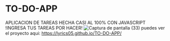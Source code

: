 # TO-DO-APP
APLICACION DE TAREAS HECHA CASI AL 100% CON JAVASCRIPT !INGRESA TUS TAREAS POR HACER!
![Captura de pantalla (33)](https://user-images.githubusercontent.com/105133048/201826677-059de121-15f4-4ad1-ab99-a09e822a42e1.png)
puedes ver el proyecto aqui: https://lyrics05.github.io/TO-DO-APP/
